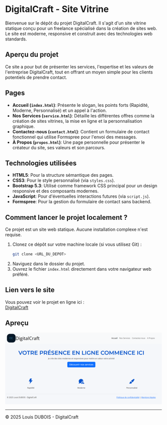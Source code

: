 # DigitalCraft - Site Vitrine

Bienvenue sur le dépôt du projet DigitalCraft. Il s'agit d'un site vitrine statique conçu pour un freelance spécialisé dans la création de sites web. Le site est moderne, responsive et construit avec des technologies web standards.

##  Aperçu du projet

Ce site a pour but de présenter les services, l'expertise et les valeurs de l'entreprise DigitalCraft, tout en offrant un moyen simple pour les clients potentiels de prendre contact.

## Pages

- **Accueil (`index.html`)**: Présente le slogan, les points forts (Rapidité, Moderne, Personnalisé) et un appel à l'action.
- **Nos Services (`service.html`)**: Détaille les différentes offres comme la création de sites vitrines, la mise en ligne et la personnalisation graphique.
- **Contactez-nous (`contact.html`)**: Contient un formulaire de contact fonctionnel qui utilise Formspree pour l'envoi des messages.
- **À Propos (`propos.html`)**: Une page personnelle pour présenter le créateur du site, ses valeurs et son parcours.

## Technologies utilisées

- **HTML5**: Pour la structure sémantique des pages.
- **CSS3**: Pour le style personnalisé (via `styles.css`).
- **Bootstrap 5.3**: Utilisé comme framework CSS principal pour un design responsive et des composants modernes.
- **JavaScript**: Pour d'éventuelles interactions futures (via `script.js`).
- **Formspree**: Pour la gestion du formulaire de contact sans backend.

## Comment lancer le projet localement ?

Ce projet est un site web statique. Aucune installation complexe n'est requise.

1.  Clonez ce dépôt sur votre machine locale (si vous utilisez Git) :
    ```bash
    git clone <URL_DU_DEPOT>
    ```
2.  Naviguez dans le dossier du projet.
3.  Ouvrez le fichier `index.html` directement dans votre navigateur web préféré.

## Lien vers le site
Vous pouvez voir le projet en ligne ici :  
[DigitalCraft](https://digital-craft31.netlify.app)

## Apreçu
![Aperçu](image/apercu.png)

---

© 2025 Louis DUBOIS - DigitalCraft

